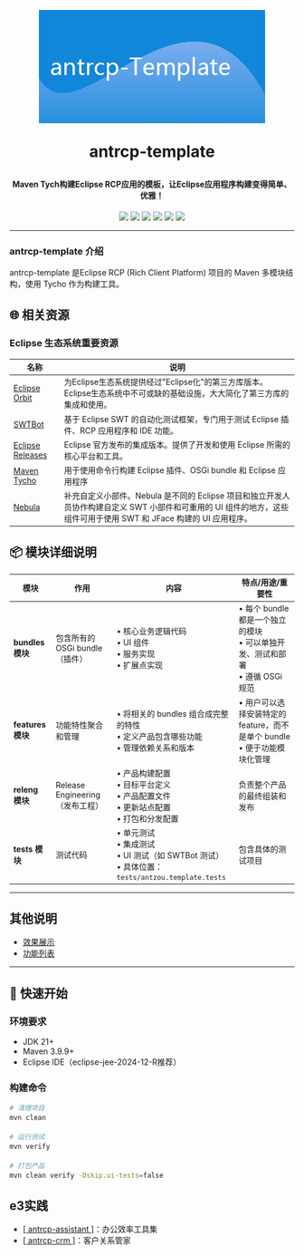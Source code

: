 <p align="center">
	<img alt="logo" src="bundles/antzou.template.application/splash.bmp" width="400" height="200">
</p>
<h1 align="center" style="margin: 30px 0 30px; font-weight: bold;">antrcp-template</h1>
<h4 align="center">Maven Tych构建Eclipse RCP应用的模板，让Eclipse应用程序构建变得简单、优雅！</h4>
<p align="center">
	<a href="https://www.oracle.com/technetwork/java/javase/downloads/index.html"><img src="https://img.shields.io/badge/JDK-21+-green.svg"></a>
	<a href="https://maven.apache.org"><img src="https://img.shields.io/badge/maven-v3.9.9-blue"></a>
	<a href="https://download.eclipse.org/releases/2024-12/202412041000/"><img src="https://img.shields.io/badge/TargetPlatform-202412-blue"></a>
	<a href="https://www.eclipse.org/downloads"><img src="https://img.shields.io/badge/Eclipse%20IDE-提供支持-blue.svg"></a>
	<a href=""><img src="https://img.shields.io/badge/系统-win%20%7C%20mac%20%7C%20linux-007EC6"></a>
	<a href="https://gitee.com/antzou/antrcp-template/blob/master/LICENSE"><img src="https://img.shields.io/:license-epl2.0-green.svg"></a>
</p>


---

### antrcp-template 介绍

antrcp-template 是Eclipse RCP (Rich Client Platform) 项目的 Maven 多模块结构，使用 Tycho 作为构建工具。

## 🌐 相关资源

### Eclipse 生态系统重要资源

| 名称 | 说明 |
|------|------|
| [Eclipse Orbit](https://download.eclipse.org/tools/orbit/downloads/drops) | 为Eclipse生态系统提供经过"Eclipse化"的第三方库版本。Eclipse生态系统中不可或缺的基础设施，大大简化了第三方库的集成和使用。 |
| [SWTBot](https://download.eclipse.org/technology/swtbot/releases/latest) | 基于 Eclipse SWT 的自动化测试框架，专门用于测试 Eclipse 插件、RCP 应用程序和 IDE 功能。 |
| [Eclipse Releases](https://download.eclipse.org/releases) | Eclipse 官方发布的集成版本。提供了开发和使用 Eclipse 所需的核心平台和工具。 |
| [Maven Tycho](https://www.vogella.com/tutorials/EclipseTycho/article.html) | 用于使用命令行构建 Eclipse 插件、OSGi bundle 和 Eclipse 应用程序 |
| [Nebula](https://eclipse.dev/nebula/) | 补充自定义小部件。Nebula 是不同的 Eclipse 项目和独立开发人员协作构建自定义 SWT 小部件和可重用的 UI 组件的地方，这些组件可用于使用 SWT 和 JFace 构建的 UI 应用程序。 |

## 📦 模块详细说明

| 模块 | 作用 | 内容 | 特点/用途/重要性 |
|------|------|------|------------------|
| **bundles 模块** | 包含所有的 OSGi bundle（插件） | • 核心业务逻辑代码<br>• UI 组件<br>• 服务实现<br>• 扩展点实现 | • 每个 bundle 都是一个独立的模块<br>• 可以单独开发、测试和部署<br>• 遵循 OSGi 规范 |
| **features 模块** | 功能特性聚合和管理 | • 将相关的 bundles 组合成完整的特性<br>• 定义产品包含哪些功能<br>• 管理依赖关系和版本 | • 用户可以选择安装特定的 feature，而不是单个 bundle<br>• 便于功能模块化管理 |
| **releng 模块** | Release Engineering（发布工程） | • 产品构建配置<br>• 目标平台定义<br>• 产品配置文件<br>• 更新站点配置<br>• 打包和分发配置 | 负责整个产品的最终组装和发布 |
| **tests 模块** | 测试代码 | • 单元测试<br>• 集成测试<br>• UI 测试（如 SWTBot 测试）<br>• 具体位置：`tests/antzou.template.tests` | 包含具体的测试项目 |

---
## 其他说明
- [效果展示](Show.md)
- [功能列表](FunctionList.md)

---

## 🚀 快速开始

### 环境要求
- JDK 21+
- Maven 3.9.9+
- Eclipse IDE（eclipse-jee-2024-12-R推荐）

### 构建命令
```bash
# 清理项目
mvn clean

# 运行测试
mvn verify 

# 打包产品
mvn clean verify -Dskip.ui-tests=false
```

## e3实践
- [[ antrcp-assistant ]](https://gitee.com/antzou/antrcp-assistant)：办公效率工具集
- [[ antrcp-crm ]](https://gitee.com/antzou/antrcp-crm)：客户关系管家

